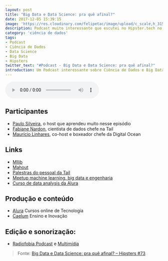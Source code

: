 ```yaml
---
layout: post
title: "Big Data e Data Science: pra quê afinal?"
date: 2017-12-05 15:39:15
image: 'https://res.cloudinary.com/felipetac/image/upload/c_scale,h_315,w_600/v1516726132/Hipsters-73_g2qfcd.png'
description: Podcast muito interessante que escutei no Hipster.tech no qual Paulo Silveria e Maurício Linhares batem um papo com a cientista de dados Fabiene Nardon, cientista de dados chefe na Tail.
category: 'ciência de dados'
tags:
- Podcast
- Ciência de Dados
- Data Science
- Big Data
- Hipsters
twitter_text: "#Podcast - Big Data e Data Science: pra quê afinal?"
introduction: Um Podcast interessante sobre Ciência de Dados e Big Data produzido pela Hipster.tech
---
```


<audio controls>
    <source src="https://media.blubrry.com/hipsterstech/s/content.blubrry.com/hipsterstech/hipsters_073_big_data.mp3" type="audio/mpeg">
    Seu browser não suporta elementos de áudio.
</audio>

## Participantes

- [Paulo Silveira](https://twitter.com/paulo_caelum), o host que aprendeu muito nesse episódio
- [Fabiane Nardon](https://twitter.com/fabianenardon), cientista de dados chefe na Tail
- [Maurício Linhares](https://twitter.com/mauriciojr), co-host e boxeador chefe da Digital Ocean

## Links

- [Mllib](https://spark.apache.org/mllib/)
- [Mahout](http://mahout.apache.org/)
- [Palestras do pessoal da Tail](http://www.tail.digital/palestras-e-apresentacoes/)
- [Meetup machine learning, big data e engenharia](https://www.meetup.com/machine-learning-big-data-engenharia/?_cookie-check=0xKHKA-b88i44J9V)
- [Curso de data analysis da Alura](https://www.alura.com.br/curso-online-data-analysis-trabalhando-com-dados)

## Produção e conteúdo

- [Alura](https://www.alura.com.br/) Cursos online de Tecnologia
- [Caelum](https://www.caelum.com.br/) Ensino e Inovação

## Edição e sonorização: 
- [Radiofobia Podcast](http://www.radiofobia.com.br/) e [Multimídia](http://www.radiofobia.com.br/)

> Fonte: [Big Data e Data Science: pra quê afinal? – Hipsters #73](https://hipsters.tech/big-data-e-data-science-pra-que-afinal-hipsters-73/)
